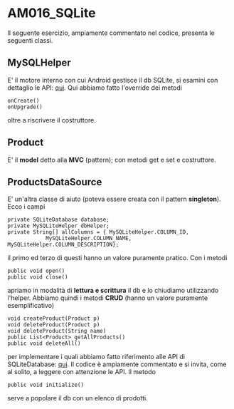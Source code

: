 # AM016_SQLite

Il seguente esercizio, ampiamente commentato nel codice, presenta le seguenti classi.

## MySQLHelper

E' il motore interno con cui Android gestisce il db SQLite, si esamini con dettaglio le API: [qui](https://developer.android.com/reference/android/database/sqlite/SQLiteOpenHelper.html).	Qui abbiamo fatto l'override dei metodi
```
onCreate()
onUpgrade()
```
oltre a riscrivere il costruttore.

## Product

E' il **model** detto alla **MVC** (pattern); con metodi get e set e costruttore.

## ProductsDataSource

E' un'altra classe di aiuto (poteva essere creata con il pattern **singleton**). Ecco i campi
```
private SQLiteDatabase database;
private MySQLiteHelper dbHelper;
private String[] allColumns = { MySQLiteHelper.COLUMN_ID,
            MySQLiteHelper.COLUMN_NAME,  MySQLiteHelper.COLUMN_DESCRIPTION};
```
il primo ed terzo di questi hanno un valore puramente pratico. Con i metodi
```
public void open()
public void close()
```
apriamo in modalità di **lettura e scrittura** il db e lo chiudiamo utilizzando l'helper. Abbiamo quindi i metodi **CRUD** (hanno un valore puramente esemplificativo)
```
void createProduct(Product p)
void deleteProduct(Product p)
void deleteProduct(String name)
public List<Product> getAllProducts()
public void deleteAll()
```
per implementare i quali abbiamo fatto riferimento alle API di SQLiteDatabase: [qui](https://developer.android.com/reference/android/database/sqlite/SQLiteDatabase.html). Il codice è ampiamente commentato e si invita, come al solito, a leggere con attenzione le API.
Il metodo
```
public void initialize()
```
serve a popolare il db con un elenco di prodotti.








